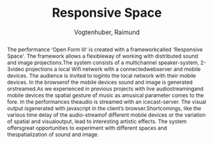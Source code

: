 ---
title: "Responsive Space"
abstract: "The performance 'Open Form III' is created with a frameworkcalled 'Responsive Space'. The framework allows a flexibleway of working with distributed sound and image projections.The system consists of a multichannel speaker-system, 2-3video projections a local Wifi network with a connectedwebserver and mobile devices. The audience is invited to loginto the local network with their mobile devices. In the browserof the mobile devices sound and image is generated orstreamed.As we experienced in previous projects with live audiostreamingand mobile devices the spatial gesture of music as amusical parameter comes to the fore. In the performances theaudio is streamed with an icecast-server. The visual output isgenerated with javascript in the client’s browser.Shortcomings, like the various time delay of the audio-streamof different mobile devices or the variation of spatial and visualoutput, lead to interesting artistic effects. The system offersgreat opportunities to experiment with different spaces and thespatialization of sound and image."
address: "Trondheim, Norway"
booktitle: "Proceedings of the International Web Audio Conference"
editor: "Xambó, Anna and Martín, Sara R. and Roma, Gerard"
month: "December"
publisher: "NTNU"
series: "WAC '19"
pages: "163"
ID: "59"
author: "Vogtenhuber, Raimund"
webAuthor: "Raimund Vogtenhuber"
track: "Performance"
year: "2019"
tags: year2019
media: https://youtu.be/Nq9-M36XMlU
pdflink: "/_data/papers/pdf/2019/2019_59.pdf"
ISSN: "2663-5844"
---